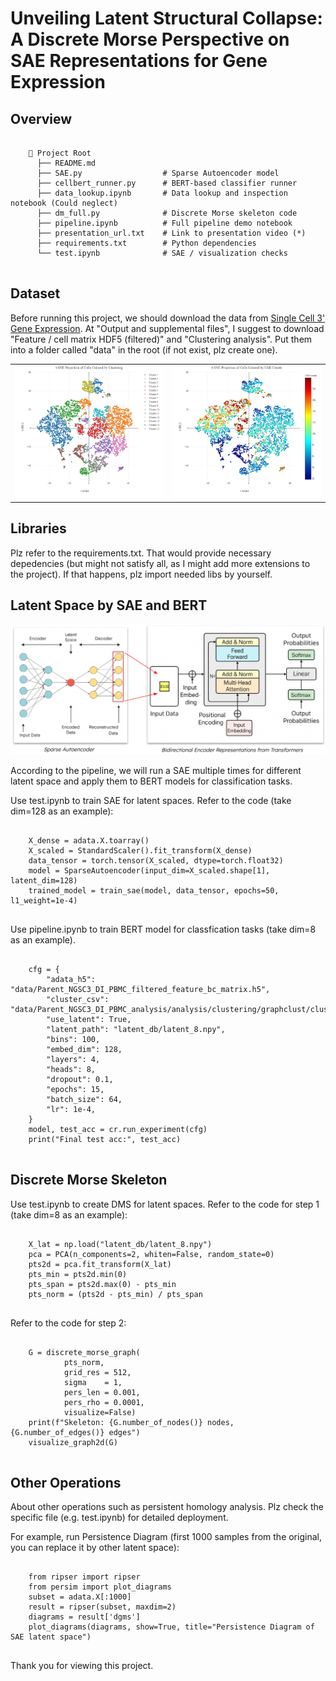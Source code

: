# Unveiling Latent Structural Collapse: A Discrete Morse Perspective on SAE Representations for Gene Expression

## Overview
<pre>
  <code>
    📁 Project Root
      ├── README.md                
      ├── SAE.py                  # Sparse Autoencoder model 
      ├── cellbert_runner.py      # BERT-based classifier runner
      ├── data_lookup.ipynb       # Data lookup and inspection notebook (Could neglect)
      ├── dm_full.py              # Discrete Morse skeleton code
      ├── pipeline.ipynb          # Full pipeline demo notebook 
      ├── presentation_url.txt    # Link to presentation video (*)
      ├── requirements.txt        # Python dependencies
      └── test.ipynb              # SAE / visualization checks
  </code>
</pre>

## Dataset
Before running this project, we should download the data from [Single Cell 3' Gene Expression](https://www.10xgenomics.com/datasets/pbm-cs-from-a-healthy-donor-whole-transcriptome-analysis-3-1-standard-4-0-0).
At "Output and supplemental files", I suggest to download "Feature / cell matrix HDF5 (filtered)" and "Clustering analysis". Put them into a folder called "data" in the root (if not exist, plz create one).
<p align="center">
  <table>
    <tr>
      <td align="center"><img src="images/newplot.png" alt="t-SNE Projection of Cells Colored by Clustering" width="500"/></td>
      <td align="center"><img src="images/newplotden.png" alt="t-SNE Projection of Cells Colored by UMI Counts" width="500"/></td>
    </tr>
  </table>
</p>

## Libraries
Plz refer to the requirements.txt. That would provide necessary depedencies (but might not satisfy all, as I might add more extensions to the project). If that happens, plz import needed libs by yourself.

## Latent Space by SAE and BERT
<p align="center">
  <img src="images/struct.png" alt="Pipeline Overview: SAE + BERT" width="800"/>
</p>
According to the pipeline, we will run a SAE multiple times for different latent space and apply them to BERT models for classification tasks. 

Use test.ipynb to train SAE for latent spaces. Refer to the code (take dim=128 as an example):
<pre>
  <code>
    X_dense = adata.X.toarray()
    X_scaled = StandardScaler().fit_transform(X_dense)
    data_tensor = torch.tensor(X_scaled, dtype=torch.float32)
    model = SparseAutoencoder(input_dim=X_scaled.shape[1], latent_dim=128)
    trained_model = train_sae(model, data_tensor, epochs=50, l1_weight=1e-4)
  </code>
</pre>

Use pipeline.ipynb to train BERT model for classfication tasks (take dim=8 as an example).
<pre>
  <code>
    cfg = {
        "adata_h5": "data/Parent_NGSC3_DI_PBMC_filtered_feature_bc_matrix.h5",
        "cluster_csv": "data/Parent_NGSC3_DI_PBMC_analysis/analysis/clustering/graphclust/clusters.csv",
        "use_latent": True,
        "latent_path": "latent_db/latent_8.npy",
        "bins": 100,
        "embed_dim": 128,
        "layers": 4,
        "heads": 8,
        "dropout": 0.1,
        "epochs": 15,
        "batch_size": 64,
        "lr": 1e-4,
    }
    model, test_acc = cr.run_experiment(cfg)
    print("Final test acc:", test_acc)
  </code>
</pre>

## Discrete Morse Skeleton
Use test.ipynb to create DMS for latent spaces. Refer to the code for step 1 (take dim=8 as an example):
<pre>
  <code>
    X_lat = np.load("latent_db/latent_8.npy") 
    pca = PCA(n_components=2, whiten=False, random_state=0)
    pts2d = pca.fit_transform(X_lat)             
    pts_min = pts2d.min(0)
    pts_span = pts2d.max(0) - pts_min
    pts_norm = (pts2d - pts_min) / pts_span   
  </code>
</pre>
Refer to the code for step 2:
<pre>
  <code>
    G = discrete_morse_graph(
            pts_norm,
            grid_res = 512,
            sigma    = 1,
            pers_len = 0.001, 
            pers_rho = 0.0001,
            visualize=False)
    print(f"Skeleton: {G.number_of_nodes()} nodes, {G.number_of_edges()} edges")
    visualize_graph2d(G)   
  </code>
</pre>
## Other Operations
About other operations such as persistent homology analysis. Plz check the specific file (e.g. test.ipynb) for detailed deployment.

For example, run Persistence Diagram (first 1000 samples from the original, you can replace it by other latent space): 
<pre>
  <code>
    from ripser import ripser
    from persim import plot_diagrams
    subset = adata.X[:1000]
    result = ripser(subset, maxdim=2)  
    diagrams = result['dgms']
    plot_diagrams(diagrams, show=True, title="Persistence Diagram of SAE latent space")  
  </code>
</pre>

Thank you for viewing this project.
